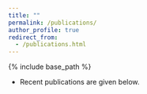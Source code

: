```yaml
---
title: ""
permalink: /publications/
author_profile: true
redirect_from: 
  - /publications.html
---
```


{% include base_path %}

* Recent publications are given below.

<script src="https://bibbase.org/show?bib=https://angli19.github.io/my_bib.bib&jsonp=1"></script>